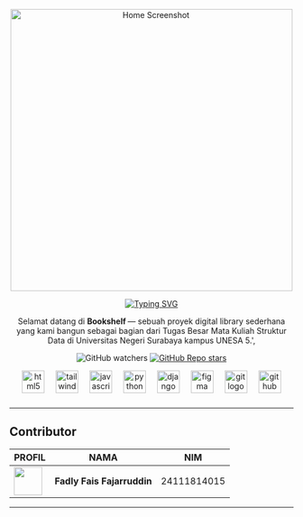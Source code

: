 

<p align="center">
  <img src="https://github.com/user-attachments/assets/5e73c16b-f248-4fa6-9579-231f72c89df1" width="500" alt="Home Screenshot">
</p>


<div align='center'>
<a href="https://git.io/typing-svg"><img src="https://readme-typing-svg.herokuapp.com?font=Fira+Code&weight=500&size=30&pause=1000&width=435&lines=Welcome+to+BookShelf!!!" alt="Typing SVG" /></a>
</div>

<p align='center'>  Selamat datang di
<strong>
   Bookshelf 
</strong>— sebuah proyek digital library sederhana yang kami bangun sebagai bagian dari Tugas Besar Mata Kuliah Struktur Data di Universitas Negeri Surabaya kampus UNESA 5.',
</p>

<p align='center'>
  <img alt="GitHub watchers" src="https://img.shields.io/github/watchers/VhemasP/web-perpus">
  <a href="#"><img alt="GitHub Repo stars" src="https://img.shields.io/github/stars/VhemasP/web-perpus" /></a>
</p>

<div align="center">
  <img src="https://cdn.jsdelivr.net/gh/devicons/devicon/icons/html5/html5-original.svg" height="40" alt="html5 logo"  />
  <img width="12" />
  <img src="https://cdn.simpleicons.org/tailwindcss/06B6D4" height="40" alt="tailwindcss logo"  />
  <img width="12" />
  <img src="https://cdn.jsdelivr.net/gh/devicons/devicon/icons/javascript/javascript-original.svg" height="40" alt="javascript logo"  />
  <img width="12" />
  <img src="https://skillicons.dev/icons?i=py" height="40" alt="python logo"  />
  <img width="12" />
  <img src="https://skillicons.dev/icons?i=django" height="40" alt="django logo"  />
  <img width="12" />
  <img src="https://skillicons.dev/icons?i=figma" height="40" alt="figma logo"  />
  <img width="12" />
  <img src="https://cdn.simpleicons.org/git/F05032" height="40" alt="git logo"  />
  <img width="12" />
  <img src="https://skillicons.dev/icons?i=github" height="40" alt="github logo"  />
</div>




###


---

##  Contributor
|PROFIL |NAMA | NIM |
|-|-------|--------|
| [<img src="https://avatars.githubusercontent.com/u/178456352?v=4" width="50"/>](https://github.com/FaizNation) |**Fadly Fais Fajarruddin** | 24111814015 |


---


